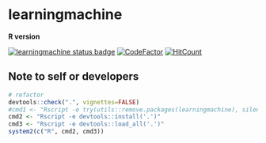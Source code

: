 # learningmachine

**R version**

[![learningmachine status badge](https://techtonique.r-universe.dev/badges/learningmachine)](https://techtonique.r-universe.dev/learningmachine) [![CodeFactor](https://www.codefactor.io/repository/github/techtonique/learningmachine/badge)](https://www.codefactor.io/repository/github/techtonique/learningmachine) [![HitCount](https://hits.dwyl.com/Techtonique/learningmachine.svg?style=flat-square)](http://hits.dwyl.com/Techtonique/learningmachine) 


## Note to self or developers 

```R
# refactor
devtools::check(".", vignettes=FALSE)
#cmd1 <- "Rscript -e try(utils::remove.packages(learningmachine), silent=TRUE)"
cmd2 <- "Rscript -e devtools::install('.')"
cmd3 <- "Rscript -e devtools::load_all('.')"
system2(c("R", cmd2, cmd3))
```

